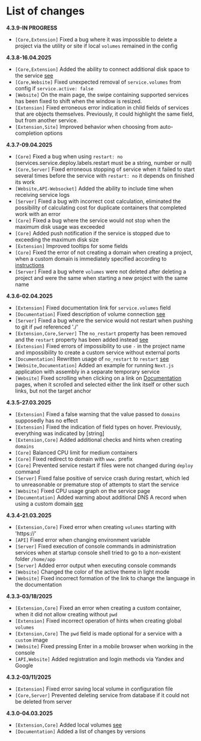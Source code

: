 # List of changes

**4.3.9-IN PROGRESS**

- `[Core,Extension]` Fixed a bug where it was impossible to delete a project via the utility or site if local `volumes` remained in the config

**4.3.8-16.04.2025**

- `[Core,Extension]` Added the ability to connect additional disk space to the service [see](./ConfigFile.md#service-deploy-storage)
- `[Core,Website]` Fixed unexpected removal of `service.volumes` from config if `service.active: false`
- `[Website]` On the main page, the swipe containing supported services has been fixed to shift when the window is resized.
- `[Extension]` Fixed erroneous error indication in child fields of services that are objects themselves. Previously, it could highlight the same field, but from another service.
- `[Extension,Site]` Improved behavior when choosing from auto-completion options

**4.3.7-09.04.2025**

- `[Core]` Fixed a bug when using `restart: no` (services.service.deploy.labels.restart must be a string, number or null)
- `[Core,Server]` Fixed erroneous stopping of service when it failed to start several times before the service with `restart: no` it depends on finished its work
- `[Website,API-Websocket]` Added the ability to include time when receiving service logs
- `[Server]` Fixed a bug with incorrect cost calculation, eliminated the possibility of calculating cost for duplicate containers that completed work with an error
- `[Core]` Fixed a bug where the service would not stop when the maximum disk usage was exceeded
- `[Core]` Added push notification if the service is stopped due to exceeding the maximum disk size
- `[Extension]` Improved tooltips for some fields
- `[Core]` Fixed the error of not creating a domain when creating a project, when a custom domain is immediately specified according to [instructions](./ConfigFile.md#custom-domain)
- `[Server]` Fixed a bug where `volumes` were not deleted after deleting a project and were the same when starting a new project with the same name

**4.3.6-02.04.2025**

- `[Extension]` Fixed documentation link for `service.volumes` field
- `[Documentation]` Fixed description of volume connection [see](./ConfigFile.md#service-volumes)
- `[Server]` Fixed a bug where the service would not restart when pushing to git if `pwd` referenced './'
- `[Extension,Core,Server]` The `no_restart` property has been removed and the `restart` property has been added instead [see](./ConfigFile.md#service-restart)
- `[Extension]` Fixed errors of impossibility to use `-` in the project name and impossibility to create a custom service without external ports
- `[Documentation]` Rewritten usage of `no_restart` to `restart` [see](./ConfigFile.md#service-restart)
- `[Website,Documentation]` Added an example for running `Next.js` application with assembly in a separate temporary service
- `[Website]` Fixed scrolling when clicking on a link on [Documentation](./ConfigFile.md) pages, when it scrolled and selected either the link itself or other such links, but not the target anchor

**4.3.5-27.03.2025**

- `[Extension]` Fixed a false warning that the value passed to `domains` supposedly has no effect
- `[Extension]` Fixed the indication of field types on hover. Previously, everything was indicated by [string]
- `[Extension,Core]` Added additional checks and hints when creating `domains`
- `[Core]` Balanced CPU limit for medium containers
- `[Core]` Fixed redirect to domain with `www.` prefix
- `[Core]` Prevented service restart if files were not changed during `deploy` command
- `[Server]` Fixed false positive of service crash during restart, which led to unreasonable or premature stop of attempts to start the service
- `[Website]` Fixed CPU usage graph on the service page
- `[Documentation]` Added warning about additional DNS A record when using a custom domain [see](./ConfigFile.md##custom-domain)

**4.3.4-21.03.2025**

- `[Extension,Core]` Fixed error when creating `volumes` starting with 'https://'
- `[API]` Fixed error when changing environment variable
- `[Server]` Fixed execution of console commands in administration services when at startup console shell tried to go to a non-existent folder `/home/app`
- `[Server]` Added error output when executing console commands
- `[Website]` Changed the color of the active theme in light mode
- `[Website]` Fixed incorrect formation of the link to change the language in the documentation

**4.3.3-03/18/2025**

- `[Extension,Core]` Fixed an error when creating a custom container, when it did not allow creating without `pwd`
- `[Extension]` Fixed incorrect operation of hints when creating global `volumes`
- `[Extension,Core]` The `pwd` field is made optional for a service with a `custom` image
- `[Website]` Fixed pressing Enter in a mobile browser when working in the console
- `[API,Website]` Added registration and login methods via Yandex and Google

**4.3.2-03/11/2025**

- `[Extension]` Fixed error saving local volume in configuration file
- `[Core,Server]` Prevented deleting service from database if it could not be deleted from server

**4.3.0-04.03.2025**

- `[Extension,Core]` Added local volumes [see](./ConfigFile.md#volumes)
- `[Documentation]` Added a list of changes by versions
